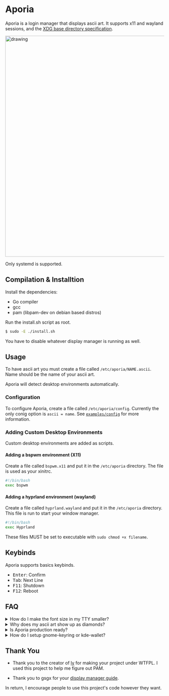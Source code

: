 # Aporia

Aporia is a login manager that displays ascii art. It supports x11 and wayland sessions, and the [XDG base directory specification](https://specifications.freedesktop.org/basedir-spec/basedir-spec-latest.html).

<img src="https://github.com/Lunarmagpie/aporia/assets/65521138/98e321a7-9bd7-4ef8-9b1d-da0be0a3c7dc" alt="drawing" width="700"/>

Only systemd is supported.

## Compilation & Installtion
Install the dependencies:
- Go compiler
- gcc
- pam (libpam-dev on debian based distros)

Run the install.sh script as root.
```sh
$ sudo -E ./install.sh
```

You have to disable whatever display manager is running as well.

## Usage
To have ascii art you must create a file called `/etc/aporia/NAME.ascii`. Name should be the name of your ascii art.

Aporia will detect desktop environments automatically.

### Configuration
To configure Aporia, create a file called `/etc/aporia/config`. Currently the only conig option is `ascii = name`. See [`examples/config`](/examples/config) for more
information.

### Adding Custom Desktop Environments
Custom desktop environments are added as scripts.

#### Adding a bspwm environment (X11)
Create a file called `bspwm.x11` and put it in the `/etc/aporia` directory.
The file is used as your xinitrc.

```sh
#!/bin/bash
exec bspwm
```

#### Adding a hyprland environment (wayland)
Create a file called `hyprland.wayland` and put it in the `/etc/aporia` directory.
This file is run to start your window manager.

```sh
#!/bin/bash
exec Hyprland
```

These files MUST be set to executable with `sudo chmod +x filename`.

## Keybinds
Aporia supports basics keybinds.

- <kbd>Enter</kbd>: Confirm
- <kbd>Tab</kbd>: Next Line
- <kbd>F11</kbd>: Shutdown
- <kbd>F12</kbd>: Reboot 

## FAQ
<details>
<summary>How do I make the font size in my TTY smaller?</summary><br>

You can edit the `FONTSIZE` variable in `/etc/default/console-setup`. Alternitively,
run the command `sudo dpkg-reconfigure console-setup`. This will allow you to safely change the
font and all font sizes available on your computer.

</details>

<details>
<summary>Why does my ascii art show up as diamonds?</summary><br>
Some terminal fonts do not support braille characters. Using an ascii art generator that does not output braille characters will fix your problem.
</details>

<details>
<summary>Is Aporia production ready?</summary><br>

I daily drive Aporia with no issues.

</details>

<details>
<summary>How do I setup gnome-keyring or kde-wallet?</summary><br>

Both gnome-keyring and kde-wallet will automatically open with no modifications to aporia. If you experience issues, please verify `/etc/pam.d/aporia` is correct for your setup.

</details>


## Thank You
- Thank you to the creator of [ly](https://github.com/FairyGlade/ly) for making your project under WTFPL.
I used this project to help me figure out PAM.

- Thank you to gsgx for your [display manager guide](https://gsgx.me/posts/how-to-write-a-display-manager/).

In return, I encourage people to use this project's code however they want.
